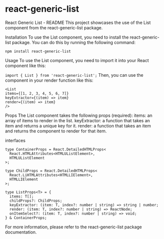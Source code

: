 # react-generic-list

React Generic List - README
This project showcases the use of the List component from the react-generic-list package.

Installation
To use the List component, you need to install the react-generic-list package. You can do this by running the following command:

`npm install react-generic-list`

Usage
To use the List component, you need to import it into your React component like this:

`import { List } from 'react-generic-list';`
Then, you can use the component in your render function like this:

```
<List
items={[1, 2, 3, 4, 5, 6, 7]}
keyExtractor={(item) => item}
render={(item) => item}
/>
```

Props
The List component takes the following props (required):
items: an array of items to render in the list.
keyExtractor: a function that takes an item and returns a unique key for it.
render: a function that takes an item and returns the component to render for that item.

interfaces

```
type ContainerProps = React.DetailedHTMLProps<
  React.HTMLAttributes<HTMLUListElement>,
  HTMLUListElement
>;

type ChildProps = React.DetailedHTMLProps<
  React.LiHTMLAttributes<HTMLLIElement>,
  HTMLLIElement
>;

type ListProps<T> = {
  items: T[];
  childProps?: ChildProps;
  keyExtractor: (item: T, index?: number | string) => string | number;
  render: (item: T, index?: number | string) => ReactNode;
  onItemSelect?: (item: T, index?: number | string) => void;
} & ContainerProps;
```

For more information, please refer to the react-generic-list package documentation.
